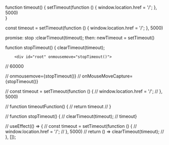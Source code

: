 function timeout() {
  setTimeout(function () {
  window.location.href = '/';
  }, 5000)   
}

const timeout = setTimeout(function () {
window.location.href = '/';
}, 5000)   

promise:
stop :clearTimeout(timeout);
then: newTimeout = setTimeout()


function stopTimeout() {
clearTimeout(timeout);







        <div id="root" onmousemove="stopTimeout()">

// 60000

// onmousemove={stopTimeout()}
// onMouseMoveCapture={stopTimeout()}


  
// const timeout = setTimeout(function () {
//  window.location.href = '/';
//  }, 5000)

//  function timeoutFunction() {
//   return timeout
//  }

// function stopTimeout() {
//  clearTimeout(timeout);
//  timeout}

//  useEffect(() => {
//   const timeout = setTimeout(function () {
//     window.location.href = '/';
//     }, 5000)
//   return () => clearTimeout(timeout);
// }, []);